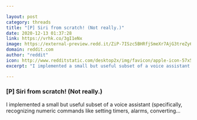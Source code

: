 ```yaml
---

layout: post
category: threads
title: "[P] Siri from scratch! (Not really.)"
date: 2020-12-13 01:37:28
link: https://vrhk.co/3gI1eNx
image: https://external-preview.redd.it/ZiP-7ISzc5BHRfjSmeXr7AjG3treZy6bRKlZSlJ0gXo.jpg?width=1200&height=628.272251309&auto=webp&crop=1200:628.272251309,smart&s=f68375ce45956987bc7fc34db2ea7234f7aa9569
domain: reddit.com
author: "reddit"
icon: http://www.redditstatic.com/desktop2x/img/favicon/apple-icon-57x57.png
excerpt: "I implemented a small but useful subset of a voice assistant (specifically, recognizing numeric commands like setting timers, alarms, converting..."

---
```


### [P] Siri from scratch! (Not really.)

I implemented a small but useful subset of a voice assistant (specifically, recognizing numeric commands like setting timers, alarms, converting...